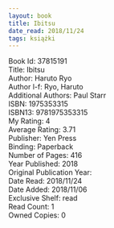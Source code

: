 ```yaml
---
layout: book
title: Ibitsu
date_read: 2018/11/24
tags: książki
---
```


Book Id: 37815191<br />
Title: Ibitsu<br />
Author: Haruto Ryo<br />
Author l-f: Ryo, Haruto<br />
Additional Authors: Paul Starr<br />
ISBN: 1975353315<br />
ISBN13: 9781975353315<br />
My Rating: 4<br />
Average Rating: 3.71<br />
Publisher: Yen Press<br />
Binding: Paperback<br />
Number of Pages: 416<br />
Year Published: 2018<br />
Original Publication Year: <br />
Date Read: 2018/11/24<br />
Date Added: 2018/11/06<br />
Exclusive Shelf: read<br />
Read Count: 1<br />
Owned Copies: 0<br />


